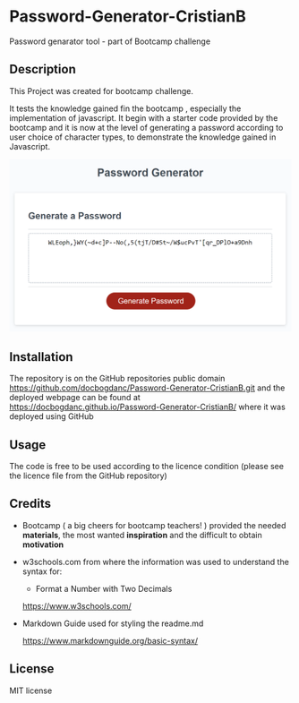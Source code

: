 # Password-Generator-CristianB


Password genarator tool - part of Bootcamp challenge


## Description

This Project was created for bootcamp challenge.

It tests the knowledge gained fin the bootcamp , especially the implementation of javascript. It begin with a starter code provided by the bootcamp and it is now at the level of generating a password according to user choice of character types, to demonstrate the knowledge gained in Javascript.



![image of results](./images/screenshot.png)



## Installation

The repository is on the GitHub repositories public domain https://github.com/docbogdanc/Password-Generator-CristianB.git and the deployed webpage can be found at https://docbogdanc.github.io/Password-Generator-CristianB/ where it was deployed using GitHub 


## Usage

The code is free to be used according to the licence condition (please see the licence file from the GitHub repository)



## Credits

- Bootcamp ( a big cheers for bootcamp teachers! ) provided the needed **materials**, the most wanted **inspiration** and the difficult to obtain **motivation**  

  


- w3schools.com from where the information was used to understand the syntax for:
    - Format a Number with Two Decimals 
 
   https://www.w3schools.com/



- Markdown Guide used for styling the readme.md

   https://www.markdownguide.org/basic-syntax/


## License

MIT license